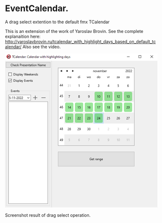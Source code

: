 # EventCalendar.
A drag select extention to the default fmx TCalendar

This is an extension of the work of Yaroslav Brovin. See the complete explanaition here: http://yaroslavbrovin.ru/tcalendar_with_highlight_days_based_on_default_tcalendar/
Also see the video.


![ZXing.Delphi Logo](https://github.com/Spelt/EventCalendar/blob/master/git-resources/drag-select.png )

Screenshot result of drag select operation. 
